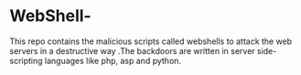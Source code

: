 # WebShell-
This repo contains the malicious scripts called webshells to attack  the web servers in a destructive way    .The backdoors are written in server side-scripting languages like php, asp and python.
